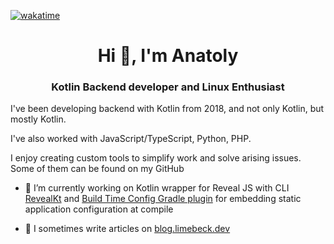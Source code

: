 [![wakatime](https://wakatime.com/badge/user/8e8402e2-45d3-4c47-a5a3-b0f668e59941.svg)](https://wakatime.com/@8e8402e2-45d3-4c47-a5a3-b0f668e59941)

<h1 align="center">Hi 👋, I'm Anatoly</h1>
<h3 align="center">Kotlin Backend developer and Linux Enthusiast</h3>

I've been developing backend with Kotlin from 2018, and not only Kotlin, but mostly Kotlin.

I've also worked with JavaScript/TypeScript, Python, PHP.

I enjoy creating custom tools to simplify work and solve arising issues. Some of them can be found on my GitHub

- 🔭 I’m currently working on Kotlin wrapper for Reveal JS with CLI [RevealKt](https://github.com/LimeBeck/reveal-kt) and [Build Time Config Gradle plugin](https://github.com/LimeBeck/build-time-config) for embedding static application configuration at compile 

- 📝 I sometimes write articles on [blog.limebeck.dev](https://blog.limebeck.dev)
